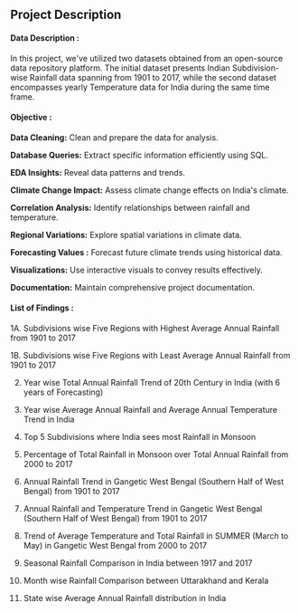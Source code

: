 ## Project Description

#### Data Description :
In this project, we've utilized two datasets obtained from an open-source data repository platform.
The initial dataset presents Indian Subdivision-wise Rainfall data spanning from 1901 to 2017,
while the second dataset encompasses yearly Temperature data for India during the same time frame.

#### Objective :
**Data Cleaning:** Clean and prepare the data for analysis.

**Database Queries:** Extract specific information efficiently using SQL.

**EDA Insights:** Reveal data patterns and trends.

**Climate Change Impact:** Assess climate change effects on India's climate.

**Correlation Analysis:** Identify relationships between rainfall and temperature.

**Regional Variations:** Explore spatial variations in climate data.

**Forecasting Values :** Forecast future climate trends using historical data.

**Visualizations:** Use interactive visuals to convey results effectively.

**Documentation:** Maintain comprehensive project documentation.

#### List of Findings :
1A. Subdivisions wise Five Regions with Highest Average Annual Rainfall from 1901 to 2017

1B. Subdivisions wise Five Regions with Least Average Annual Rainfall from 1901 to 2017

2. Year wise Total Annual Rainfall Trend of 20th Century in India (with 6 years of Forecasting)

3. Year wise Average Annual Rainfall and Average Annual Temperature Trend in India

4. Top 5 Subdivisions where India sees most Rainfall in Monsoon

5. Percentage of Total Rainfall in Monsoon over Total Annual Rainfall from 2000 to 2017

6. Annual Rainfall Trend in Gangetic West Bengal (Southern Half of West Bengal) from 1901 to 2017

7. Annual Rainfall and Temperature Trend in Gangetic West Bengal (Southern Half of West Bengal) from 1901 to 2017

8. Trend of Average Temperature and Total Rainfall in SUMMER (March to May) in Gangetic West Bengal from 2000 to 2017

9. Seasonal Rainfall Comparison in India between 1917 and 2017

10. Month wise Rainfall Comparison between Uttarakhand and Kerala

11. State wise Average Annual Rainfall distribution in India
